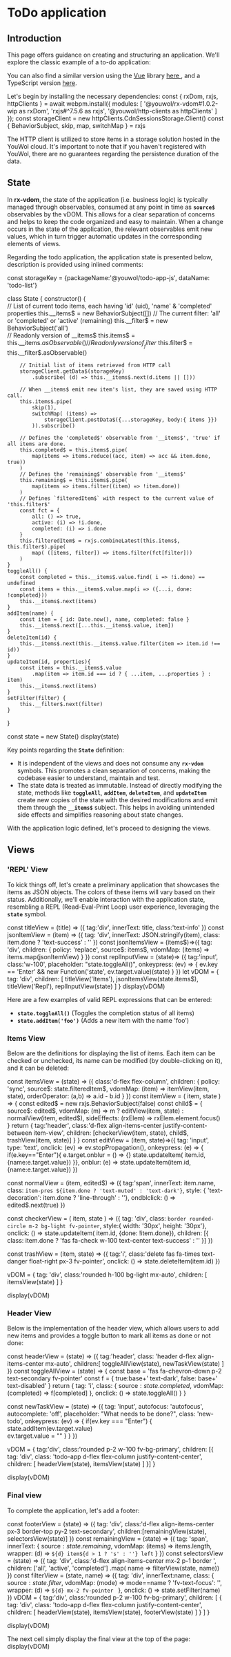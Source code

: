# ToDo application

## Introduction

This page offers guidance on creating and structuring an application.
We'll explore the classic example of a to-do application:

<cell-output cell-id='final'>
</cell-output>

You can also find a similar version using the <a href="https://vuejs.org/" target="_blank">Vue</a> library
<a href='https://codesandbox.io/s/github/vuejs/vuejs.org/tree/master/src/v2/examples/vue-20-todomvc?from-embed'
   target='_blank'> here </a>, and a TypeScript version
<a href='https://github.com/youwol/todo-app-ts/' target='blank'> here</a>.

Let's begin by installing the necessary dependencies:
<js-cell>
const { rxDom, rxjs, httpClients } = await webpm.install({
    modules: [
        '@youwol/rx-vdom#1.0.2-wip as rxDom', 
        'rxjs#^7.5.6 as rxjs',
        '@youwol/http-clients as httpClients'
    ]
});
const storageClient =  new httpClients.CdnSessionsStorage.Client()
const {
    BehaviorSubject,
    skip,
    map,
    switchMap
} = rxjs
</js-cell>

<note level="info">
The HTTP client is utilized to store items in a storage solution hosted in the YouWol cloud. 
It's important to note that if you haven't registered with YouWol, there are no guarantees regarding the persistence
duration of the data.
</note>

## State

In **rx-vdom**, the state of the application (i.e. business logic) is typically managed through observables,
consumed at any point in time as **`source$`** observables by the vDOM.
This allows for a clear separation of concerns and helps to keep the code organized and easy to maintain.
When a change occurs in the state of the application, the relevant observables emit new values,
which in turn trigger automatic updates in the corresponding elements of views.

Regarding the todo application, the application state is presented below, description is provided using inlined
comments:

<js-cell>

const storageKey = {packageName:'@youwol/todo-app-js', dataName: 'todo-list'}

class State {
    constructor() {            
        // List of current todo items, each having 'id' (uid), 'name' & 'completed' properties 
        this.__items$ = new BehaviorSubject([])
        // The current filter: 'all' or 'completed' or 'active' (remaining)
        this.__filter$ = new BehaviorSubject('all')   
        // Readonly version of __items$
        this.items$ = this.__items$.asObservable()
        // Readonly version of __filter$
        this.filter$ = this.__filter$.asObservable()
        
        // Initial list of items retrieved from HTTP call
        storageClient.getData$(storageKey)
            .subscribe( (d) => this.__items$.next(d.items || []))
        
        // When __items$ emit new item's list, they are saved using HTTP call.
        this.items$.pipe(
            skip(1),
            switchMap( (items) =>
                storageClient.postData$({...storageKey, body:{ items }})
            )).subscribe()
        
        // Defines the 'completed$' observable from '__items$', 'true' if all items are done.
        this.completed$ = this.items$.pipe(
            map(items => items.reduce((acc, item) => acc && item.done, true))
        )
        // Defines the 'remaining$' observable from '__items$'
        this.remaining$ = this.items$.pipe(
            map(items => items.filter((item) => !item.done))
        )
        // Defines `filteredItem$` with respect to the current value of 'this.filter$'
        const fct = {
            all: () => true,
            active: (i) => !i.done,
            completed: (i) => i.done
        }
        this.filteredItem$ = rxjs.combineLatest(this.items$, this.filter$).pipe(
    	    map( ([items, filter]) => items.filter(fct[filter]))
        )
    }		
    toggleAll() {
        const completed = this.__items$.value.find( i => !i.done) == undefined
        const items = this.__items$.value.map(i => ({...i, done: !completed}))
        this.__items$.next(items)
    }
    addItem(name) {
        const item = { id: Date.now(), name, completed: false }
        this.__items$.next([...this.__items$.value, item])
    }
    deleteItem(id) {
        this.__items$.next(this.__items$.value.filter(item => item.id !== id))
    }		
    updateItem(id, properties){
        const items = this.__items$.value
            .map(item => item.id === id ? { ...item, ...properties } : item)
        this.__items$.next(items)
    }
    setFilter(filter) {
        this.__filter$.next(filter)
    }
}

const state = new State()
display(state)
</js-cell>

Key points regarding the **`State`** definition:

- It is independent of the views and does not consume any **`rx-vdom`** symbols.
  This promotes a clean separation of concerns, making the codebase easier to understand, maintain and test.
- The state data is treated as immutable. Instead of directly modifying the state, methods like **`toggleAll`**,
  **`addItem`**, **`deleteItem`**, and **`updateItem`** create new copies of the state with the desired modifications
  and emit them through the **`__items$`** subject. This helps in avoiding unintended side effects and simplifies
  reasoning about state changes.

With the application logic defined, let's proceed to designing the views.

## Views

### 'REPL' View

To kick things off, let's create a preliminary application that showcases the items as JSON objects.
The colors of these items will vary based on their status. Additionally, we'll enable interaction with the application
state, resembling a REPL (Read-Eval-Print Loop) user experience, leveraging the **`state`** symbol.

<js-cell>
const titleView = (title) => ({
    tag:'div', innerText: title, class:'text-info'
})
const jsonItemView = (item) => ({
    tag: 'div',
    innerText: JSON.stringify(item),
    class: item.done ? 'text-success' : ''
})
const jsonItemsView = (items$)=>({
    tag: 'div',
    children: {
        policy: 'replace',
        source$: items$,
        vdomMap: (items) => items.map(jsonItemView)
    }
})
const replInputView = (state)=> ({
     tag:'input', class:'w-100', placeholder: "state.toggleAll()",
     onkeypress: (ev) => {
         ev.key == 'Enter' && new Function('state', ev.target.value)(state)
     }
})
let vDOM = {
    tag: 'div',
	children: [            
        titleView('Items'), 
        jsonItemsView(state.items$),
        titleView('Repl'), 
        replInputView(state)
    ]
}
display(vDOM)
</js-cell>

Here are a few examples of valid REPL expressions that can be entered:

- **`state.toggleAll()`** (Toggles the completion status of all items)
- **`state.addItem('foo')`** (Adds a new item with the name 'foo')

### Items View

Below are the definitions for displaying the list of items. Each item can be checked or unchecked,
its name can be modified (by double-clicking on it), and it can be deleted:

<js-cell>
const itemsView = (state) => ({
    class:'d-flex flex-column',
	children: {
        policy: 'sync',
        source$: state.filteredItem$,
        vdomMap: (item) => itemView(item, state),
        orderOperator: (a,b) => a.id - b.id
    }
})
const itemView = ( item, state ) => {
    const edited$ = new rxjs.BehaviorSubject(false)
	const child$ = {
        source$: edited$, 
        vdomMap: (m) => m ? editView(item, state) : normalView(item, edited$), 
        sideEffects: (rxElem) => rxElem.element.focus()
    }
    return {
        tag:'header',
        class:'d-flex align-items-center justify-content-between item-view',
        children: [checkerView(item, state), child$, trashView(item, state)]
    }
}
const editView = (item, state)=>({
	tag: 'input', type: 'text', onclick: (ev) => ev.stopPropagation(),
    onkeypress: (e) => { 
        if(e.key=="Enter"){
        	e.target.onblur = () => {}
            state.updateItem( item.id, {name:e.target.value})
        }},
    onblur: (e) => state.updateItem(item.id, {name:e.target.value})
})

const normalView = (item, edited$) => ({
    tag:'span', innerText: item.name, 
    class: `item-pres ${item.done ? 'text-muted' : 'text-dark'}`,
    style: { 'text-decoration': item.done ? 'line-through' : ''},
    ondblclick: () => edited$.next(true)
})

const checkerView = ( item, state ) => ({
    tag: 'div',
    class: `border rounded-circle m-2 bg-light fv-pointer`,
    style:{ width: '30px', height: '30px'},
    onclick: () => state.updateItem( item.id, {done: !item.done}),
    children: [{ class: item.done ? 'fas fa-check w-100 text-center text-success' : '' }]
})

const trashView = (item, state) => ({
	tag:'i', class:'delete fas fa-times text-danger float-right px-3 fv-pointer',
    onclick: () => state.deleteItem(item.id)
})

vDOM = {
    tag: 'div',
    class:'rounded h-100 bg-light mx-auto',
    children: [
        itemsView(state)
    ]
}

display(vDOM)

</js-cell>

### Header View

Below is the implementation of the header view, which allows users to add new items and provides a toggle button
to mark all items as done or not done:

<js-cell>

const headerView = (state) => ({
    tag:'header', class: 'header d-flex align-items-center mx-auto',
    children:[ toggleAllView(state), newTaskView(state) ]
})
const toggleAllView = (state) => {
    const base = 'fas fa-chevron-down p-2 text-secondary fv-pointer'
    const f = { true:base+' text-dark', false: base+' text-disabled' }
    return {
        tag: 'i', 
        class: {
        	source$: state.completed$,
            vdomMap: (completed) => f[completed]
        },
        onclick: () => state.toggleAll() 
	}
}

const newTaskView = (state) => ({
    tag: 'input', autofocus: 'autofocus', autocomplete: 'off',
    placeholder: "What needs to be done?", class: 'new-todo',
    onkeypress: (ev) => { 
        if(ev.key === "Enter") {
            state.addItem(ev.target.value)  
            ev.target.value = ""
        }
    }
})

vDOM = {
    tag:'div',
    class:'rounded p-2 w-100 fv-bg-primary',
    children: [{
        tag: 'div',
        class: 'todo-app d-flex flex-column justify-content-center',
        children: [ 
            headerView(state), 
            itemsView(state) 
        ]
    }]
}

display(vDOM)

</js-cell>

### Final view

To complete the application, let's add a footer:

<js-cell>

const footerView = (state) => ({
    tag: 'div',
	class:'d-flex align-items-center px-3 border-top py-2 text-secondary',
	children:[remainingView(state), selectorsView(state)]
})
const remainingView = (state) => ({
	tag: 'span',
    innerText: {
        source$: state.remaining$, 
        vdomMap: (items) => items.length, 
        wrapper: (d) => `${d} item${d > 1 ? 's' : ''} left`
	}
})
const selectorsView = (state) => ({
    tag: 'div',
    class:'d-flex align-items-center mx-2 p-1 border ',
	children:  ['all', 'active', 'completed']
    	.map( name => filterView(state, name))
})
const filterView = (state, name) => ({
    tag: 'div',
    innerText:name,
    class: {
        source$: state.filter$,
        vdomMap: (mode) => mode==name ? 'fv-text-focus': '',
        wrapper: (d) => `${d} mx-2 fv-pointer `
    },
    onclick: () => state.setFilter(name)
})
vDOM = {
    tag:'div',
    class:'rounded p-2 w-100 fv-bg-primary',
    children: [
        {
            tag: 'div',
            class: 'todo-app d-flex flex-column justify-content-center',
            children: [ 
                headerView(state), 
                itemsView(state), 
                footerView(state) 
            ]
	    }
    ]
}

display(vDOM)
</js-cell>

The next cell simply display the final view at the top of the page:
<js-cell cell-id="final">
display(vDOM)
</js-cell>
